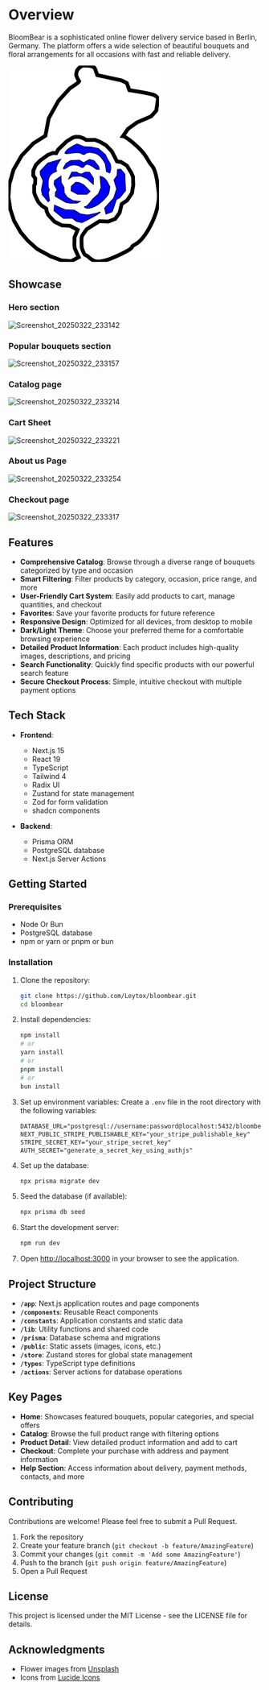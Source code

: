 # Overview

BloomBear is a sophisticated online flower delivery service based in Berlin, Germany. The platform offers a wide selection of beautiful bouquets and floral arrangements for all occasions with fast and reliable delivery.

![BloomBear Logo](/public/logo.svg)

## Showcase

### Hero section
![Screenshot_20250322_233142](https://github.com/user-attachments/assets/6db9da16-737f-4abf-8ac9-a3d51af36dd0)

### Popular bouquets section
![Screenshot_20250322_233157](https://github.com/user-attachments/assets/d41c2fc1-5e16-446d-be31-727513de66eb)

### Catalog page
![Screenshot_20250322_233214](https://github.com/user-attachments/assets/eb576ba0-dc0a-4404-8fac-66d526b71f43)

### Cart Sheet
![Screenshot_20250322_233221](https://github.com/user-attachments/assets/fb04982f-a0ba-47cc-a10c-7c87aa001830)

### About us Page
![Screenshot_20250322_233254](https://github.com/user-attachments/assets/b02e2538-ddb1-4f17-ac06-efc576a0b000)

### Checkout page
![Screenshot_20250322_233317](https://github.com/user-attachments/assets/f73a10a7-203c-48db-b4dd-3b624e37adb6)

## Features

- **Comprehensive Catalog**: Browse through a diverse range of bouquets categorized by type and occasion
- **Smart Filtering**: Filter products by category, occasion, price range, and more
- **User-Friendly Cart System**: Easily add products to cart, manage quantities, and checkout
- **Favorites**: Save your favorite products for future reference
- **Responsive Design**: Optimized for all devices, from desktop to mobile
- **Dark/Light Theme**: Choose your preferred theme for a comfortable browsing experience
- **Detailed Product Information**: Each product includes high-quality images, descriptions, and pricing
- **Search Functionality**: Quickly find specific products with our powerful search feature
- **Secure Checkout Process**: Simple, intuitive checkout with multiple payment options

## Tech Stack

- **Frontend**:
  - Next.js 15
  - React 19
  - TypeScript
  - Tailwind 4
  - Radix UI
  - Zustand for state management
  - Zod for form validation
  - shadcn components

- **Backend**:
  - Prisma ORM
  - PostgreSQL database
  - Next.js Server Actions

## Getting Started

### Prerequisites

- Node Or Bun
- PostgreSQL database
- npm or yarn or pnpm or bun

### Installation

1. Clone the repository:
   ```bash
   git clone https://github.com/Leytox/bloombear.git
   cd bloombear
   ```

2. Install dependencies:
   ```bash
   npm install
   # or
   yarn install
   # or
   pnpm install
   # or
   bun install
   ```

3. Set up environment variables:
   Create a `.env` file in the root directory with the following variables:
   ```
   DATABASE_URL="postgresql://username:password@localhost:5432/bloombear"
   NEXT_PUBLIC_STRIPE_PUBLISHABLE_KEY="your_stripe_publishable_key"
   STRIPE_SECRET_KEY="your_stripe_secret_key"
   AUTH_SECRET="generate_a_secret_key_using_authjs"
   ```

4. Set up the database:
   ```bash
   npx prisma migrate dev
   ```

5. Seed the database (if available):
   ```bash
   npx prisma db seed
   ```

6. Start the development server:
   ```bash
   npm run dev
   ```

7. Open [http://localhost:3000](http://localhost:3000) in your browser to see the application.

## Project Structure

- **`/app`**: Next.js application routes and page components
- **`/components`**: Reusable React components
- **`/constants`**: Application constants and static data
- **`/lib`**: Utility functions and shared code
- **`/prisma`**: Database schema and migrations
- **`/public`**: Static assets (images, icons, etc.)
- **`/store`**: Zustand stores for global state management
- **`/types`**: TypeScript type definitions
- **`/actions`**: Server actions for database operations

## Key Pages

- **Home**: Showcases featured bouquets, popular categories, and special offers
- **Catalog**: Browse the full product range with filtering options
- **Product Detail**: View detailed product information and add to cart
- **Checkout**: Complete your purchase with address and payment information
- **Help Section**: Access information about delivery, payment methods, contacts, and more

## Contributing

Contributions are welcome! Please feel free to submit a Pull Request.

1. Fork the repository
2. Create your feature branch (`git checkout -b feature/AmazingFeature`)
3. Commit your changes (`git commit -m 'Add some AmazingFeature'`)
4. Push to the branch (`git push origin feature/AmazingFeature`)
5. Open a Pull Request

## License

This project is licensed under the MIT License - see the LICENSE file for details.

## Acknowledgments

- Flower images from [Unsplash](https://unsplash.com)
- Icons from [Lucide Icons](https://lucide.dev)
